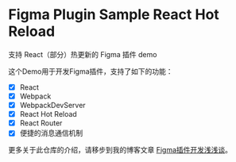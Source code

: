 # Figma Plugin Sample React Hot Reload

支持 React（部分）热更新的 Figma 插件 demo

这个Demo用于开发Figma插件，支持了如下的功能：

- [x] React
- [x] Webpack
- [x] WebpackDevServer
- [x] React Hot Reload
- [x] React Router
- [x] 便捷的消息通信机制

更多关于此仓库的介绍，请移步到我的博客文章 [Figma插件开发浅浅谈](https://banyudu.com/posts/figma-plugin-development-intro.f7472f?v=OKGW6q)。
